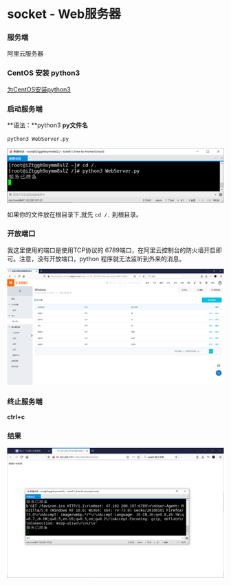 # socket - Web服务器

### 服务端

阿里云服务器

### CentOS 安装 python3

[为CentOS安装python3](https://www.jianshu.com/p/7c2b62c37223)

### 启动服务端

**语法：**python3 **py文件名**

```
python3 WebServer.py
```

![image-20200218234656608](image/image-20200218234656608.png)

如果你的文件放在根目录下,就先 `cd /.` 到根目录。

### 开放端口

我这里使用的端口是使用TCP协议的 6789端口，在阿里云控制台的防火墙开启即可。注意，没有开放端口，python 程序就无法监听到外来的消息。

![image-20200223105937754](image/image-20200223105937754.png)

### 终止服务端

**ctrl+c**

### 结果

![image-20200218235710862](image/image-20200218235710862.png)



